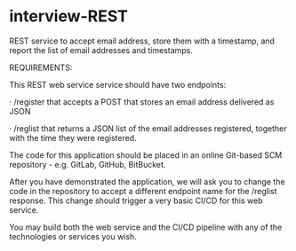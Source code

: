 # interview-REST

REST service to accept email address, store them with a timestamp, and report the list of email addresses and timestamps.

REQUIREMENTS:

This REST web service service should have two endpoints:

·        /register that accepts a POST that stores an email address delivered as JSON

·        /reglist that returns a JSON list of the email addresses registered, together with the time they were registered.


The code for this application should be placed in an online Git-based SCM repository - e.g. GitLab, GitHub, BitBucket.


After you have demonstrated the application, we will ask you to change the code in the repository to accept a different endpoint name for the /reglist response. This change should trigger a very basic CI/CD for this web service.


You may build both the web service and the CI/CD pipeline with any of the technologies or services you wish.

